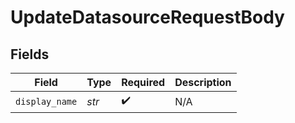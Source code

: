 # UpdateDatasourceRequestBody


## Fields

| Field              | Type               | Required           | Description        |
| ------------------ | ------------------ | ------------------ | ------------------ |
| `display_name`     | *str*              | :heavy_check_mark: | N/A                |